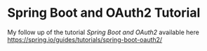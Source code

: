 # Spring Boot and OAuth2 Tutorial

My follow up of the tutorial _Spring Boot and OAuth2_ available here  https://spring.io/guides/tutorials/spring-boot-oauth2/